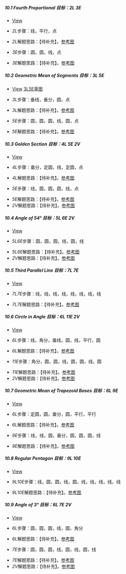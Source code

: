 ##### 10.1 Fourth Proportional *目标：2L 3E*
- [View](images/level/4th-proportional.png) 
+ *2L*步骤：线，平行，点
- *2L*解题思路：【待补充】。[参考图](solved/10.1.2L.png)
+ *3E*步骤：圆，圆，线，点
- *3E*解题思路：【待补充】。[参考图](solved/10.1.3E.png)


##### 10.2 Geometric Mean of Segments *目标：3L 5E*
- [View](images/level/geometric-mean.png) [3L5E草图](images/hints/Draft-2Isosceles.png) 
+ *3L*步骤：垂线，垂分，圆，点
- *3L*解题思路：【待补充】。[参考图](solved/10.2.3L.png)
+ *5E*步骤：圆，圆，圆，线，圆，点
- *5E*解题思路：【待补充】。[参考图](solved/10.2.5E.png)


##### 10.3 Golden Section *目标：4L 5E 2V*
- [View](images/level/golden-section.png) 
+ *4L*步骤：垂分，定圆，线，定圆，点
- *4L*解题思路：【待补充】。[参考图](solved/10.3.4L.png)
+ *5E*步骤：线，圆，圆，圆，线，点
- *5E*解题思路：【待补充】。[参考图](solved/10.3.5E.png)
- *2V*解题思路：【待补充】。[参考图](solved/10.3.2V.png)


##### 10.4 Angle of 54° *目标：5L 6E 2V*
- [View](images/level/angle54.png) 
+ *5L6E*步骤：圆，圆，圆，线，圆，线
- *5L6E*解题思路：【待补充】。[参考图](solved/10.4.5L6E.png)
- *2V*解题思路：【待补充】。[参考图](solved/10.4.2V.png)


##### 10.5 Third Parallel Line *目标：7L 7E*
- [View](images/level/l3-parallel.png) 
+ *7L7E*步骤：线，线，线，线，线，线，线，线
- *7L7E*解题思路：【待补充】。[参考图](solved/10.5.7L7E.png)


##### 10.6 Circle in Angle *目标：6L 11E 2V*
- [View](images/level/circle-in-angle.png) 
+ *6L*步骤：线，角分，垂线，圆，线，平行，圆
- *6L*解题思路：【待补充】。[参考图](solved/10.6.6L.png)
+ *11E*步骤：角分，圆，圆，线，圆，圆，线，圆
- *11E*解题思路：【待补充】。[参考图](solved/10.6.11E.png)
- *2V*解题思路：【待补充】。[参考图](solved/10.6.2V.png)


##### 10.7 Geometric Mean of Trapezoid Bases *目标：6L 9E*
- [View](images/level/trapezoid-geom-mean.png) 
+ *6L*步骤：定圆，圆，垂分，圆，平行，平行
- *6L*解题思路：【待补充】。[参考图](solved/10.7.6L.png)
+ *9E*步骤：线，线，圆，垂分，圆，圆，圆，线
- *9E*解题思路：【待补充】。[参考图](solved/10.7.9E.png)


##### 10.8 Regular Pentagon *目标：9L 10E*
- [View](images/level/pentagon.png) 
+ *9L10E*步骤：线，圆，圆，线，圆，线，线，线，线，线
- *9L10E*解题思路：【待补充】。[参考图](solved/10.8.9L10E.png)


##### 10.9 Angle of 3° *目标：6L 7E 2V*
- [View](images/level/angle3.png) 
+ *6L*步骤：圆，圆，圆，线，圆，角分
- *6L*解题思路：【待补充】。[参考图](solved/10.9.6L.png)
+ *7E*步骤：圆，圆，圆，线，圆，线，圆，线
- *7E*解题思路：【待补充】。[参考图](solved/10.9.7E.png)
- *2V*解题思路：【待补充】。[参考图](solved/10.9.2V.png)

